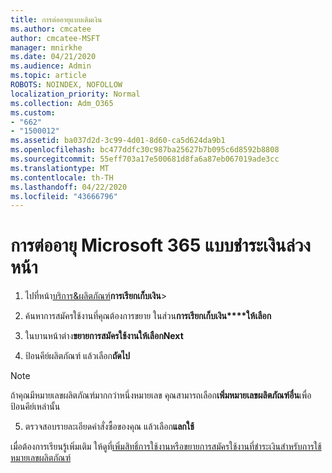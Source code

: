```yaml
---
title: การต่ออายุแบบเติมเงิน
ms.author: cmcatee
author: cmcatee-MSFT
manager: mnirkhe
ms.date: 04/21/2020
ms.audience: Admin
ms.topic: article
ROBOTS: NOINDEX, NOFOLLOW
localization_priority: Normal
ms.collection: Adm_O365
ms.custom:
- "662"
- "1500012"
ms.assetid: ba037d2d-3c99-4d01-8d60-ca5d624da9b1
ms.openlocfilehash: bc477ddfc30c987ba25627b7b095c6d8592b8808
ms.sourcegitcommit: 55eff703a17e500681d8fa6a87eb067019ade3cc
ms.translationtype: MT
ms.contentlocale: th-TH
ms.lasthandoff: 04/22/2020
ms.locfileid: "43666796"
---
```

# <a name="prepaid-microsoft-365-renewal"></a>การต่ออายุ Microsoft 365 แบบชําระเงินล่วงหน้า

1. ไปที่หน้า[บริการ&ผลิตภัณฑ์](https://go.microsoft.com/fwlink/p/?linkid=842054)**การเรียกเก็บเงิน**\>

2. ค้นหาการสมัครใช้งานที่คุณต้องการขยาย ในส่วน**การเรียกเก็บเงิน****ให้เลือก**

3. ในบานหน้าต่าง**ขยายการสมัครใช้งาน****ให้เลือก****Next**

4. ป้อนคีย์ผลิตภัณฑ์ แล้วเลือก**ถัดไป**

> [!NOTE]
> ถ้าคุณมีหมายเลขผลิตภัณฑ์มากกว่าหนึ่งหมายเลข คุณสามารถเลือก**เพิ่มหมายเลขผลิตภัณฑ์อื่น**เพื่อป้อนคีย์เหล่านั้น

5. ตรวจสอบรายละเอียดคําสั่งซื้อของคุณ แล้วเลือก**แลกใช้**

เมื่อต้องการเรียนรู้เพิ่มเติม ให้ดูที่[เพิ่มสิทธิ์การใช้งานหรือขยายการสมัครใช้งานที่ชําระเงินสําหรับการใช้หมายเลขผลิตภัณฑ์](https://docs.microsoft.com/office365/admin/misc/add-licenses-using-product-key)